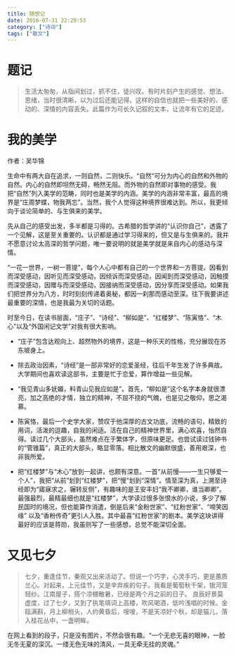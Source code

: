 ```yaml
---
title: 随想记
date: 2016-07-31 22:20:53
category: ["诗词"]
tags: ["散文"]
---
```


# 题记 #

> 生活太匆匆，从指间划过，抓不住，徒兴叹。有时片刻产生的感觉、想法、思绪，当时很清晰，以为过后还能记得，这样的自信也就把一些美好的、感动的、深情的内容丢失。此篇作为可长久记叙的文本，让流年有它的足迹。

# 我的美学 #

作者：吴华锦

生命中有两大自在追求，一则自然，二则快乐。“自然”可分为内心的自然和外物的自然。内心的自然即坦然无碍，畅然无阻。而外物的自然即对事物的感受。我把“自然”列入美学的范畴，同时也是美学的内涵。美学的内涵非常丰富，最高的境界是“庄周梦蝶，物我两忘”。当然，我个人觉得这种境界很难达到。所以，我更倾向于谈论简单的、与生俱来的美学。

先从自己的感受出发，多半都是习得的。古希腊的哲学讲的“认识你自己”，透露了一个见解，这是至关重要的。认识都是通过学习得来的，但又是与生俱来的。我并不愿意讨论太高深的哲学问题，唯一要说明的就是美学就是来自内心的感动与深情。

“一花一世界，一树一菩提”，每个人心中都有自己的一个世界和一方菩提。因看到而深受感动，因听见而深受感动，因倾诉而深受感动，因闻到而深受感动，因触摸而深受感动，因赠与而深受感动，因接纳而深受感动，因分享而深受感动。如果我们把世界分为八方，时时刻刻传递着奥秘，都因一刹那而感动至深。往下我要讲述最重要的深情，也是我最为关切的话题。

时至今日，在读书层面，“庄子”、“诗经”、“柳如是”、“红楼梦”、“陈寅恪”、“木心”以及“外国闲记文学”对我有很大影响。

- “庄子”包含达观向上、超然物外的境界，这是一种乐天的性格，充分展现在苏东坡身上。

- 除去政治因素，“诗经”是一部非常好的恋爱圣经，往后千年生发了许多典故。大学期间也喜欢读这部书，主要是忙于恋爱，算作增益一些见解。

- “我见青山多妩媚，料青山见我应如是”。首先，“柳如是”这个名字本身就很漂亮，加之高绝的才情，独立的精神，不屈不挠的气魄，也是见之敬仰，思之渴慕。

- 陈寅恪，最后一个史学大家，赞叹于他深厚的古文功底，流畅的语句，精致的用词，活泼的逗趣，自我的闲适。活在自己的精神世界里，满心欢喜，怡然自得。读过几个大部头，虽然难点在于繁体字，但原味更足。也尝试读过钱钟书的“管锥篇”，真正的大部头，略显零落。相比散文的幽默很盛，善用艰深，也非我所爱。

- 把“红楼梦”与“木心”放到一起讲，也颇有深意。一首“从前慢——一生只够爱一个人”，我把“从前”划到“红楼梦”，把“慢”划到“深情”。情至深为真，上溯至诗经即为“寤寐求之，辗转反侧”，有趣味的是王安丰妇“我不卿卿，谁当卿卿”。最强最烈，最精最细也就是“红楼梦”，大学读过很多张恨水的小说，多少了解民国时的境况，但也能算作消遣，倒是后来“金粉世家”、“红粉世家”、“啼笑因缘” 以及“香粉传奇”更引人入胜。其中最喜“红粉世家”的剧本。美学这块讲得最好的应该是蒋勋，我虽则写了一些感想，总觉不能深切全面。

# 又见七夕 #

> 七夕，重逢佳节，秦观又出来活动了。但说一个巧字，心灵手巧，更是蕙质兰心。对起来，上元佳节，又是辛弃疾的句子。我看是葡萄秋千架，银河笼轻纱。江南屋子，搭个凉棚散暑，已经是两个月之前的日子。
良辰好景莫虚度，过了七夕，又到了执笔填词上高楼，吹风喝酒，低吟浅唱的时候。金瓯满斟，月上柳梢头，人约黄昏后，嗖嗖，不是天凉好个秋，却是猫儿，落入桂花丛中，一盏明眸。

在网上看到的段子，只是没有图片，不然会很有趣。“一个无悲无喜的眼神，一脸无冬无夏的深沉。一缕无色无味的清风，一具无牵无挂的灵魂。”
